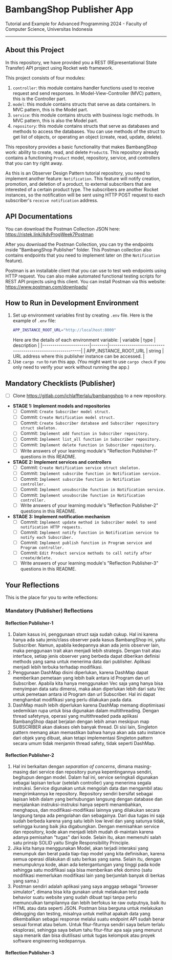 # BambangShop Publisher App
Tutorial and Example for Advanced Programming 2024 - Faculty of Computer Science, Universitas Indonesia

---

## About this Project
In this repository, we have provided you a REST (REpresentational State Transfer) API project using Rocket web framework.

This project consists of four modules:
1.  `controller`: this module contains handler functions used to receive request and send responses.
    In Model-View-Controller (MVC) pattern, this is the Controller part.
2.  `model`: this module contains structs that serve as data containers.
    In MVC pattern, this is the Model part.
3.  `service`: this module contains structs with business logic methods.
    In MVC pattern, this is also the Model part.
4.  `repository`: this module contains structs that serve as databases and methods to access the databases.
    You can use methods of the struct to get list of objects, or operating an object (create, read, update, delete).

This repository provides a basic functionality that makes BambangShop work: ability to create, read, and delete `Product`s.
This repository already contains a functioning `Product` model, repository, service, and controllers that you can try right away.

As this is an Observer Design Pattern tutorial repository, you need to implement another feature: `Notification`.
This feature will notify creation, promotion, and deletion of a product, to external subscribers that are interested of a certain product type.
The subscribers are another Rocket instances, so the notification will be sent using HTTP POST request to each subscriber's `receive notification` address.

## API Documentations

You can download the Postman Collection JSON here: https://ristek.link/AdvProgWeek7Postman

After you download the Postman Collection, you can try the endpoints inside "BambangShop Publisher" folder.
This Postman collection also contains endpoints that you need to implement later on (the `Notification` feature).

Postman is an installable client that you can use to test web endpoints using HTTP request.
You can also make automated functional testing scripts for REST API projects using this client.
You can install Postman via this website: https://www.postman.com/downloads/

## How to Run in Development Environment
1.  Set up environment variables first by creating `.env` file.
    Here is the example of `.env` file:
    ```bash
    APP_INSTANCE_ROOT_URL="http://localhost:8000"
    ```
    Here are the details of each environment variable:
    | variable              | type   | description                                                |
    |-----------------------|--------|------------------------------------------------------------|
    | APP_INSTANCE_ROOT_URL | string | URL address where this publisher instance can be accessed. |
2.  Use `cargo run` to run this app.
    (You might want to use `cargo check` if you only need to verify your work without running the app.)

## Mandatory Checklists (Publisher)
-   [ ] Clone https://gitlab.com/ichlaffterlalu/bambangshop to a new repository.
-   **STAGE 1: Implement models and repositories**
    -   [ ] Commit: `Create Subscriber model struct.`
    -   [ ] Commit: `Create Notification model struct.`
    -   [ ] Commit: `Create Subscriber database and Subscriber repository struct skeleton.`
    -   [ ] Commit: `Implement add function in Subscriber repository.`
    -   [ ] Commit: `Implement list_all function in Subscriber repository.`
    -   [ ] Commit: `Implement delete function in Subscriber repository.`
    -   [ ] Write answers of your learning module's "Reflection Publisher-1" questions in this README.
-   **STAGE 2: Implement services and controllers**
    -   [ ] Commit: `Create Notification service struct skeleton.`
    -   [ ] Commit: `Implement subscribe function in Notification service.`
    -   [ ] Commit: `Implement subscribe function in Notification controller.`
    -   [ ] Commit: `Implement unsubscribe function in Notification service.`
    -   [ ] Commit: `Implement unsubscribe function in Notification controller.`
    -   [ ] Write answers of your learning module's "Reflection Publisher-2" questions in this README.
-   **STAGE 3: Implement notification mechanism**
    -   [ ] Commit: `Implement update method in Subscriber model to send notification HTTP requests.`
    -   [ ] Commit: `Implement notify function in Notification service to notify each Subscriber.`
    -   [ ] Commit: `Implement publish function in Program service and Program controller.`
    -   [ ] Commit: `Edit Product service methods to call notify after create/delete.`
    -   [ ] Write answers of your learning module's "Reflection Publisher-3" questions in this README.

## Your Reflections
This is the place for you to write reflections:

### Mandatory (Publisher) Reflections

#### Reflection Publisher-1
1. Dalam kasus ini, penggunaan struct saja sudah cukup. Hal ini karena hanya ada satu jenis/class observer pada kasus BambangShop ini, yaitu Subscriber. Namun, apabila kedepannya akan ada jenis observer lain, maka penggunaan trait akan menjadi lebih strategis. Dengan trait atau interface, setiap jenis observer yang berbeda dapat diberikan definisi methods yang sama untuk menerima data dari publisher. Aplikasi menjadi lebih terbuka terhadap modifikasi.
2. Penggunaan DashMap disini diperlukan, karena DashMap dapat memberikan pemetaan yang lebih baik antara id Program dan url Subscriber. Apabila kita hanya menggunakan Vec saja yang hanya bisa menyimpan data satu dimensi, maka akan diperlukan lebih dari satu Vec untuk pemetaan antara id Program dan url Subscriber. Hal ini dapat menghambat modifikasi yang perlu dilakukan pada data.
3. DashMap masih lebih diperlukan karena DashMap memang dioptimisasi sedemikian rupa untuk bisa digunakan dalam multithreading. Dengan thread safetynya, operasi yang multithreaded pada aplikasi BambangShop dapat berjalan dengan lebih aman meskipun map SUBSCRIBER akan diakses oleh banyak thread. Di sisi lain, Singleton pattern memang akan memastikan bahwa hanya akan ada satu instance dari objek yang dibuat, akan tetapi implementasi Singleton pattern secara umum tidak menjamin thread safety, tidak seperti DashMap.

#### Reflection Publisher-2
1. Hal ini berkaitan dengan _separation of concerns_, dimana masing-masing dari service dan repository punya kepentingannya sendiri, begitupun dengan model. Dalam hal ini, service seringkali digunakan sebagai lapisan terluar (setelah controller) yang menerima segala instruksi. Service digunakan untuk mengolah data dan mengambil atau mengirimkannya ke repository. Repository sendiri bersifat sebagai lapisan lebih dalam yang berhubungan langsung dengan database dan menjalankan instruksi-instruksi hanya seperti menambahkan, menghapus, dan modifikasi-modifikasi lainnya yang dilakukan secara langsung tanpa ada pengolahan dan sebagainya. Dari dua tugas ini saja sudah berbeda karena yang satu lebih low level dan yang satunya tidak, sehingga kurang baik jika digabungkan. Dengan memisahkan service dan repository, kode akan menjadi lebih mudah di-maintain karena adanya pemisahan "tugas" dari kode. Selain itu, akan memenuhi salah satu prinsip SOLID yaitu Single Responsibility Principle.
2. Jika kita hanya menggunakan Model, akan terjadi interaksi yang menumpuk dan berat pada tiap-tiap model yang kita definisikan, karena semua operasi dilakukan di satu berkas yang sama. Selain itu, dengan menumpuknya kode, akan ada ketergantungan yang tinggi pada kode sehingga satu modifikasi saja bisa memberikan efek domino (satu modifikasi memerlukan modifikasi lain yang berjumlah banyak di berkas yang sama.)
3. Postman sendiri adalah aplikasi yang saya anggap sebagai "browser simulator", dimana bisa kita gunakan untuk melakukan test pada behavior suatu website yang sudah dibuat tapi tanpa perlu memunculkan tampilannya dan lebih berfokus ke raw outputnya, baik itu HTML atau data seperti JSON. Postman bisa berguna untuk melakukan debugging dan testing, misalnya untuk melihat apakah data yang dikembalikan sebagai response melalui suatu endpoint API sudah benar sesuai format atau belum. Untuk fitur-fiturnya sendiri saya belum terlalu eksplorasi, sehingga saya belum tahu fitur-fitur apa saja yang menurut saya menarik dan bisa diutilisasi untuk tugas kelompok atau proyek software engineering kedepannya.

#### Reflection Publisher-3
